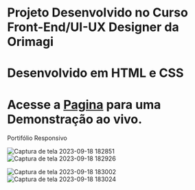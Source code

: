 # Projeto Desenvolvido no Curso Front-End/UI-UX Designer da Orimagi
# Desenvolvido em HTML e CSS
# Acesse a [Pagina](https://alexsanderssilva.github.io/) para uma Demonstração ao vivo.

Portifólio Responsivo

  
![Captura de tela 2023-09-18 182851](https://github.com/ALEXSANDERSSILVA/alexsanderssilva.github.io/assets/124836850/cb609fdc-f4b4-4c03-b60e-edeab948b328)
![Captura de tela 2023-09-18 182926](https://github.com/ALEXSANDERSSILVA/alexsanderssilva.github.io/assets/124836850/e66df63e-3790-45be-a621-b18f93211a22)
  
![Captura de tela 2023-09-18 183002](https://github.com/ALEXSANDERSSILVA/alexsanderssilva.github.io/assets/124836850/7689f761-ac9c-4bc4-b371-37868c1d8993)
![Captura de tela 2023-09-18 183024](https://github.com/ALEXSANDERSSILVA/alexsanderssilva.github.io/assets/124836850/c1ec0f48-08b0-490d-9194-8e38b0dc5ad7)


